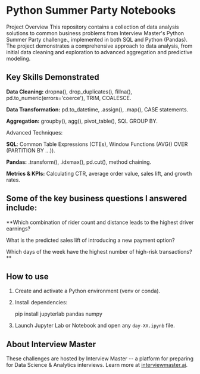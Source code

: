 # Python Summer Party Notebooks

Project Overview
This repository contains a collection of data analysis solutions to common business problems from Interview Master's Python Summer Party challenge., implemented in both SQL and Python (Pandas). The project demonstrates a comprehensive approach to data analysis, from initial data cleaning and exploration to advanced aggregation and predictive modeling.

## Key Skills Demonstrated

**Data Cleaning:** dropna(), drop_duplicates(), fillna(), pd.to_numeric(errors='coerce'), TRIM, COALESCE.

**Data Transformation:** pd.to_datetime, .assign(), .map(), CASE statements.

**Aggregation:** groupby(), agg(), pivot_table(), SQL GROUP BY.

Advanced Techniques:

**SQL**: Common Table Expressions (CTEs), Window Functions (AVG() OVER (PARTITION BY ...)).

**Pandas:** .transform(), .idxmax(), pd.cut(), method chaining.

**Metrics & KPIs:** Calculating CTR, average order value, sales lift, and growth rates.

## Some of the key business questions I answered include:
**Which combination of rider count and distance leads to the highest driver earnings?

What is the predicted sales lift of introducing a new payment option?

Which days of the week have the highest number of high-risk transactions?
**
## How to use

1. Create and activate a Python environment (venv or conda).
2. Install dependencies:
   
   pip install jupyterlab pandas numpy
   
3. Launch Jupyter Lab or Notebook and open any `day-XX.ipynb` file.

## About Interview Master

These challenges are hosted by Interview Master -- a platform for preparing for Data Science & Analytics interviews. Learn more at [interviewmaster.ai](https://www.interviewmaster.ai).
